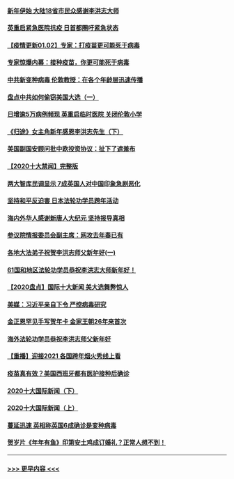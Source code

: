 #### [新年伊始 大陆18省市民众感谢李洪志大师](../pages/prog202/a103023256.md?t=01030451) 
#### [英重启紧急医院抗疫 日首都圈吁紧急状态](../pages/prog202/a103023262.md?t=01030451) 
#### [【疫情更新01.02】专家：打疫苗更可能死于病毒](../pages/prog202/a103020001.md?t=01030451) 
#### [专家惊爆内幕：接种疫苗，你更可能死于病毒](../pages/prog202/a103023064.md?t=01030451) 
#### [中共新变种病毒 伦敦教授：在各个年龄层迅速传播](../pages/prog202/a103022988.md?t=01030451) 
#### [盘点中共如何偷窃美国大选（一）](../pages/prog202/a103022824.md?t=01030451) 
#### [日增逾5万病例频现 英重启临时医院 关闭伦敦小学](../pages/prog202/a103022811.md?t=01030451) 
#### [《归途》女主角新年感恩李洪志先生（下）](../pages/prog202/a103022765.md?t=01030451) 
#### [美国副国安顾问批中欧投资协议：扯下了遮羞布](../pages/prog202/a103022705.md?t=01030451) 
#### [【2020十大禁闻】完整版](../pages/prog202/a103022702.md?t=01030451) 
#### [两大智库民调显示 7成英国人对中国印象急剧恶化](../pages/prog202/a103022686.md?t=01030451) 
#### [坚持和平反迫害  日本法轮功学员跨年活动](../pages/prog202/a103022530.md?t=01030451) 
#### [海内外华人感谢新唐人大纪元 坚持报导真相](../pages/prog202/a103022538.md?t=01030451) 
#### [参议院情报委员会副主席：网攻去年春已有](../pages/prog202/a103022535.md?t=01030451) 
#### [各地大法弟子祝贺李洪志师父新年好(一)](../pages/prog202/a103022456.md?t=01030451) 
#### [61国和地区法轮功学员恭祝李洪志大师新年好！](../pages/prog202/a103022268.md?t=01030451) 
#### [【2020盘点】国际十大新闻 美大选舞弊惊人](../pages/prog202/a103022226.md?t=01030451) 
#### [美媒：习近平亲自下令 严控病毒研究](../pages/prog202/a103022179.md?t=01030451) 
#### [金正恩罕见手写贺年卡 金家王朝26年来首次](../pages/prog202/a103022106.md?t=01030451) 
#### [海外法轮功学员恭祝李洪志师父新年好](../pages/prog202/a103022043.md?t=01030451) 
#### [【重播】迎接2021 各国跨年烟火秀线上看](../pages/prog202/a103021776.md?t=01030451) 
#### [疫苗真有效？美国西班牙都有医护接种后确诊](../pages/prog202/a103021963.md?t=01030451) 
#### [2020十大国际新闻（下）](../pages/prog202/a103021915.md?t=01030451) 
#### [2020十大国际新闻（上）](../pages/prog202/a103021902.md?t=01030451) 
#### [蔓延迅速 英相称英国6成确诊是变种病毒](../pages/prog202/a103021895.md?t=01030451) 
#### [贺岁片《年年有鱼》印第安土鸡成订婚礼？正常人想不到！](../pages/prog202/a103021631.md?t=01030451) 

----
#### [ >>> 更早内容 <<< ](../indexes/prog202-earlier.md)
